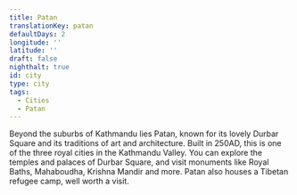 ```yaml
---
title: Patan
translationKey: patan
defaultDays: 2
longitude: ''
latitude: ''
draft: false
nighthalt: true
id: city
type: city
tags:
  - Cities
  - Patan
---
```

Beyond the suburbs of Kathmandu lies Patan, known for its lovely Durbar Square and its traditions of art and architecture. Built in 250AD, this is one of the three royal cities in the Kathmandu Valley. You can explore the temples and palaces of Durbar Square, and visit monuments like Royal Baths, Mahaboudha, Krishna Mandir and more. Patan also houses a Tibetan refugee camp, well worth a visit.